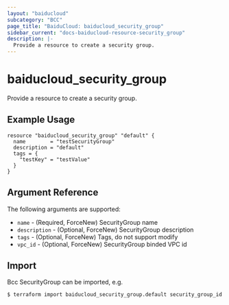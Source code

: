 ```yaml
---
layout: "baiducloud"
subcategory: "BCC"
page_title: "BaiduCloud: baiducloud_security_group"
sidebar_current: "docs-baiducloud-resource-security_group"
description: |-
  Provide a resource to create a security group.
---
```


# baiducloud_security_group

Provide a resource to create a security group.

## Example Usage

```hcl
resource "baiducloud_security_group" "default" {
  name        = "testSecurityGroup"
  description = "default"
  tags = {
    "testKey" = "testValue"
  }
}
```

## Argument Reference

The following arguments are supported:

* `name` - (Required, ForceNew) SecurityGroup name
* `description` - (Optional, ForceNew) SecurityGroup description
* `tags` - (Optional, ForceNew) Tags, do not support modify
* `vpc_id` - (Optional, ForceNew) SecurityGroup binded VPC id


## Import

Bcc SecurityGroup can be imported, e.g.

```hcl
$ terraform import baiducloud_security_group.default security_group_id
```

